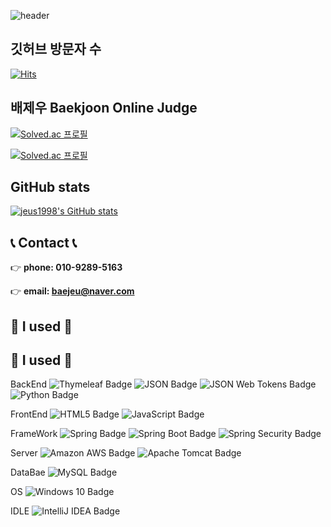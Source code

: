
![header](https://capsule-render.vercel.app/api?type=egg&color=timeAuto&animaton=fadeIn&fontColor=ff&text=Welcome%20to%20배제우%20GITHUB&fontSize=50)


## 깃허브 방문자 수

[![Hits](https://hits.seeyoufarm.com/api/count/incr/badge.svg?url=https%3A%2F%2Fgithub.com%2Fjeus1998&count_bg=%233DB7C8&title_bg=%23555555&icon=&icon_color=%23E7E7E7&title=hits&edge_flat=false)](https://hits.seeyoufarm.com)

## 배제우 Baekjoon Online Judge

[![Solved.ac
프로필](http://mazassumnida.wtf/api/v2/generate_badge?boj=baejeu)](https://solved.ac/profile/baejeu)

[![Solved.ac
프로필](http://mazassumnida.wtf/api/v2/generate_badge?boj=zeus20240228)](https://solved.ac/profile/zeus20240228)

## GitHub stats

[![jeus1998's GitHub stats](https://github-readme-stats.vercel.app/api?username=jeus1998&include_all_commits=true&theme=nord&hide_border=true&count_private=true)](https://github.com/jeus1998/github-readme-stats)

## 📞 Contact 📞

👉 <b>phone: 010-9289-5163</b>

👉 <b>email: baejeu@naver.com</b>

## 🔨 I used 🔨

 ## 🔨 I used 🔨
 
BackEnd
![Thymeleaf Badge](https://img.shields.io/badge/Thymeleaf-005F0F?logo=thymeleaf&logoColor=fff&style=for-the-badge) ![JSON Badge](https://img.shields.io/badge/JSON-000?logo=json&logoColor=fff&style=for-the-badge) ![JSON Web Tokens Badge](https://img.shields.io/badge/JSON%20Web%20Tokens-000?logo=jsonwebtokens&logoColor=fff&style=for-the-badge) ![Python Badge](https://img.shields.io/badge/Python-3776AB?logo=python&logoColor=fff&style=for-the-badge)

FrontEnd
![HTML5 Badge](https://img.shields.io/badge/HTML5-E34F26?logo=html5&logoColor=fff&style=for-the-badge) ![JavaScript Badge](https://img.shields.io/badge/JavaScript-F7DF1E?logo=javascript&logoColor=000&style=for-the-badge)

FrameWork
![Spring Badge](https://img.shields.io/badge/Spring-6DB33F?logo=spring&logoColor=fff&style=for-the-badge) ![Spring Boot Badge](https://img.shields.io/badge/Spring%20Boot-6DB33F?logo=springboot&logoColor=fff&style=for-the-badge) ![Spring Security Badge](https://img.shields.io/badge/Spring%20Security-6DB33F?logo=springsecurity&logoColor=fff&style=for-the-badge)

Server
![Amazon AWS Badge](https://img.shields.io/badge/Amazon%20AWS-232F3E?logo=amazonaws&logoColor=fff&style=for-the-badge) ![Apache Tomcat Badge](https://img.shields.io/badge/Apache%20Tomcat-F8DC75?logo=apachetomcat&logoColor=000&style=for-the-badge)

DataBae
![MySQL Badge](https://img.shields.io/badge/MySQL-4479A1?logo=mysql&logoColor=fff&style=for-the-badge) 

OS
![Windows 10 Badge](https://img.shields.io/badge/Windows%2010-0078D6?logo=windows10&logoColor=fff&style=for-the-badge)

IDLE
![IntelliJ IDEA Badge](https://img.shields.io/badge/IntelliJ%20IDEA-000?logo=intellijidea&logoColor=fff&style=for-the-badge)

<!--
**jeus1998/jeus1998** is a ✨ _special_ ✨ repository because its `README.md` (this file) appears on your GitHub profile.

Here are some ideas to get you started:

- 🔭 I’m currently working on ...
- 🌱 I’m currently learning ...
- 👯 I’m looking to collaborate on ...
- 🤔 I’m looking for help with ...
- 💬 Ask me about ...
- 📫 How to reach me: ...
- 😄 Pronouns: ...
- ⚡ Fun fact: ...
-->
